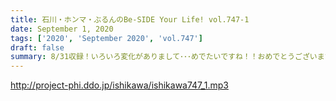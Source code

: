 ```yaml
---
title: 石川・ホンマ・ぶるんのBe-SIDE Your Life! vol.747-1
date: September 1, 2020
tags: ['2020', 'September 2020', 'vol.747']
draft: false
summary: 8/31収録！いろいろ変化がありまして･･･めでたいですね！！おめでとうございます！！
---
```


http://project-phi.ddo.jp/ishikawa/ishikawa747_1.mp3
